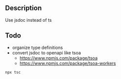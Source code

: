 ## Description 

Use jsdoc instead of ts

## Todo

- organize type definitions
- convert jsdoc to openapi like tsoa
  - https://www.npmjs.com/package/tsoa
  - https://www.npmjs.com/package/tsoa-workers

```bash
npx tsc
```